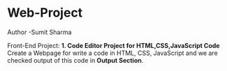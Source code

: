 # Web-Project
Author -Sumit Sharma 

Front-End Project:
<b>1. Code Editor Project for HTML,CSS,JavaScript Code </b><br>
Create a Webpage for write a code in HTML, CSS, JavaScript and we are checked output of this code in <b>Output Section</b>. 
